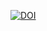 <a href="https://zenodo.org/badge/latestdoi/409664226"><img src="https://zenodo.org/badge/409664226.svg" alt="DOI"></a>
